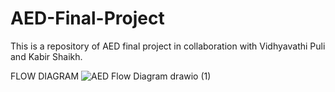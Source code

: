 # AED-Final-Project
This is a repository of AED final project in collaboration with Vidhyavathi Puli and Kabir Shaikh. 

FLOW DIAGRAM 
![AED Flow Diagram drawio (1)](https://user-images.githubusercontent.com/114179722/206927459-03a5c3ee-f5da-44e3-bcd9-8c544e3610ea.jpg)
